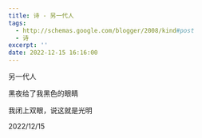 ```yaml
---
title: 诗 - 另一代人
tags:
  - http://schemas.google.com/blogger/2008/kind#post
  - 诗
excerpt: ''
date: 2022-12-15 16:16:00
---
```


<!-- more -->
另一代人

  

黑夜给了我黑色的眼睛

我闭上双眼，说这就是光明

  

2022/12/15